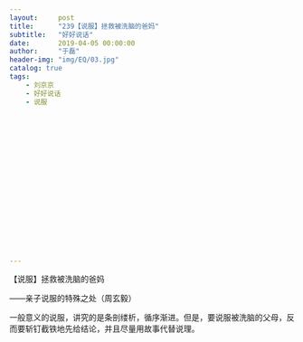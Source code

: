 ```yaml
---
layout:     post
title:      "239【说服】拯救被洗脑的爸妈"
subtitle:   "好好说话"
date:       2019-04-05 00:00:00
author:     "于磊"
header-img: "img/EQ/03.jpg"
catalog: true
tags:
    - 刘京京
    - 好好说话
    - 说服



















---
```


【说服】拯救被洗脑的爸妈

——亲子说服的特殊之处（周玄毅）



一般意义的说服，讲究的是条剖缕析，循序渐进。但是，要说服被洗脑的父母，反而要斩钉截铁地先给结论，并且尽量用故事代替说理。